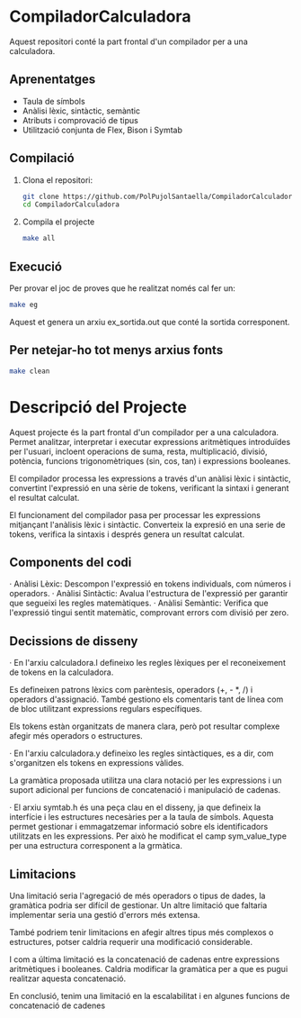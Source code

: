 # CompiladorCalculadora
Aquest repositori conté la part frontal d'un compilador per a una calculadora.

## Aprenentatges
- Taula de símbols
- Anàlisi lèxic, sintàctic, semàntic
- Atributs i comprovació de tipus
- Utilització conjunta de Flex, Bison i Symtab

## Compilació
1. Clona el repositori:
   ```bash
   git clone https://github.com/PolPujolSantaella/CompiladorCalculadora.git
   cd CompiladorCalculadora
   ```

2. Compila el projecte
   ```bash
   make all
   ```

## Execució
Per provar el joc de proves que he realitzat només cal fer un:
   ```bash
   make eg
   ```
Aquest et genera un arxiu ex_sortida.out que conté la sortida corresponent.

## Per netejar-ho tot menys arxius fonts
   ```bash
   make clean
   ```
# Descripció del Projecte
Aquest projecte és la part frontal d'un compilador per a una calculadora. Permet analitzar, interpretar i executar expressions aritmètiques introduïdes per l'usuari, incloent operacions de suma, resta, multiplicació, divisió, potència, funcions trigonomètriques (sin, cos, tan) i expressions booleanes.

El compilador processa les expressions a través d'un anàlisi lèxic i sintàctic, convertint l'expressió en una sèrie de tokens, verificant la sintaxi i generant el resultat calculat.

El funcionament del compilador pasa per processar les expressions mitjançant l'anàlisis lèxic i sintàctic. Converteix la expresió en una serie de tokens,
verifica la sintaxis i després genera un resultat calculat.

## Components del codi
· Anàlisi Lèxic: Descompon l'expressió en tokens individuals, com números i operadors.
· Anàlisi Sintàctic: Avalua l'estructura de l'expressió per garantir que segueixi les regles matemàtiques.
· Anàlisi Semàntic: Verifica que l'expressió tingui sentit matemàtic, comprovant errors com divisió per zero.

## Decissions de disseny

· En l'arxiu calculadora.l defineixo les regles lèxiques per el reconeixement de tokens en la calculadora. 

Es defineixen patrons lèxics com parèntesis, operadors (+, - *, /) i operadors d'assignació. També gestiono els comentaris tant de línea com de bloc utilitzant expressions regulars específiques.

Els tokens estàn organitzats de manera clara, però pot resultar complexe afegir més operadors o estructures.

· En l'arxiu calculadora.y defineixo les regles sintàctiques, es a dir, com s'organitzen els tokens en expressions vàlides. 

La gramàtica proposada utilitza una clara notació per les expressions i un suport adicional per funcions de concatenació i manipulació de cadenas. 

· El arxiu symtab.h és una peça clau en el disseny, ja que defineix la interfície i les estructures necesàries per a la taula de símbols. Aquesta permet gestionar i emmagatzemar informació sobre els identificadors utilitzats en les expressions. Per això he modificat el camp sym_value_type per una estructura corresponent a la grmàtica.

## Limitacions

Una limitació seria l'agregació de més operadors o tipus de dades, la gramàtica podria ser difícil de gestionar. Un altre limitació que faltaria implementar seria una gestió d'errors més extensa. 

També podriem tenir limitacions en afegir altres tipus més complexos o estructures, potser caldria requerir una modificació considerable. 

I com a última limitació es la concatenació de cadenas entre expressions aritmètiques i booleanes. Caldria modificar la gramàtica per a que es pugui realitzar aquesta concatenació.

En conclusió, tenim una limitació en la escalabilitat i en algunes funcions de concatenació de cadenes


